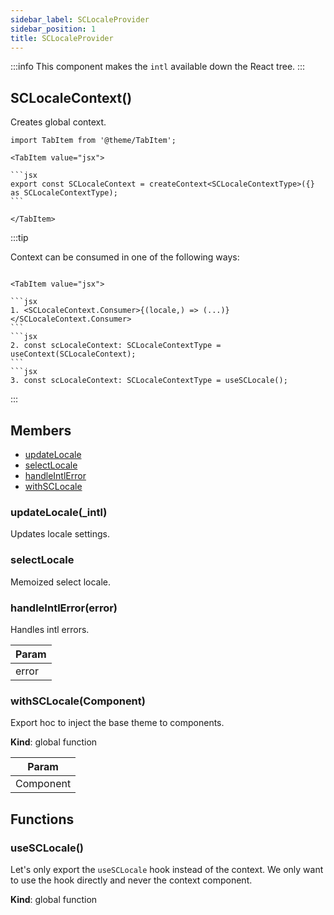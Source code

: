 ```yaml
---
sidebar_label: SCLocaleProvider
sidebar_position: 1
title: SCLocaleProvider
---
```


:::info
This component makes the `intl` available down the React tree.
:::

## SCLocaleContext()

Creates global context.

````mdx-code-block
import TabItem from '@theme/TabItem';

<TabItem value="jsx">

```jsx
export const SCLocaleContext = createContext<SCLocaleContextType>({} as SCLocaleContextType);
```

</TabItem>
````

:::tip

<p>Context can be consumed in one of the following ways:</p>

````mdx-code-block

<TabItem value="jsx">

```jsx
1. <SCLocaleContext.Consumer>{(locale,) => (...)}</SCLocaleContext.Consumer>
```
```jsx
2. const scLocaleContext: SCLocaleContextType = useContext(SCLocaleContext);
```
```jsx
3. const scLocaleContext: SCLocaleContextType = useSCLocale();
````
</TabItem>

:::


## Members

- [updateLocale](#updateLocale)
- [selectLocale](#selectLocale)
- [handleIntlError](#handleIntlError)
- [withSCLocale](#withSCLocale)


<a name="updateLocale"></a>

### updateLocale(_intl)

Updates locale settings.


<a name="selectLocale"></a>

### selectLocale

Memoized select locale.

<a name="handleIntlError"></a>

### handleIntlError(error)

Handles intl errors.

| Param |
| --- |
| error | 

<a name="withSCLocale"></a>

### withSCLocale(Component)

Export hoc to inject the base theme to components.

**Kind**: global function  

| Param |
| --- |
| Component | 

## Functions

### useSCLocale()
<p>Let's only export the <code>useSCLocale</code> hook instead of the context.
We only want to use the hook directly and never the context component.</p>

**Kind**: global function  